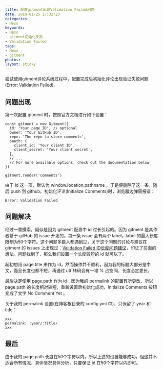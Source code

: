 ```yaml
---
title: 配置gitment出现Validation Failed问题
date: 2018-01-25 17:32:23
categories:
- Hexo
keywords:
- Hexo
- gitment初始化失败
- Validation Failed
tags:
- Hexo
- gitment
photos:
layout: sticky
---
```


尝试使用gitment评论系统过程中，配置完成后初始化评论出现验证失败问题(Error: Validation Failed)。

<!--more-->

## 问题出现

第一次配置 gitment 时，按照官方文档进行如下设置：

```
const gitment = new Gitment({
  id: 'Your page ID', // optional
  owner: 'Your GitHub ID',
  repo: 'The repo to store comments',
  oauth: {
    client_id: 'Your client ID',
    client_secret: 'Your client secret',
  },
  // ...
  // For more available options, check out the documentation below
})

gitment.render('comments')
```

由于 id 这一项，默认为 window.location.pathname ，于是便删除了这一条。随后 push 到 github，初始化评论(Initialize Comments)时，浏览器边弹窗报错：

```
Error: Validation Failed
```

## 问题解决

经过一番摸索，疑似是因为 gitment 配置中 id 过长引起的。因为 gitment 是其作者基于 gitHub 的 issue 开发的，每一条 issue 会有两个 label，label 的最大长度限制为50个字符。这个问题多数人都遇到过，关于这个问题的讨论与建议在 gitment 的 issues 上出现过：[Validation Failed ID长度问题建议](https://github.com/imsun/gitment/issues/116)，印证了前面的想法。问题找到了，那么我们设置一个长度较短的 id 就可以了。

起初想用 page.title 来作为 id，然而操作并不顺利，因为我的标题大部分是中文，而且长度也都不短，再通过 utf 转码会有一堆 % 占空间，长度必定更长。

最后决定使用 page.path 作为 id，因为我的 permalink 的配置有所更改，所以 page.path 的长度相对较短，重新设置后初始化成功，Initialize Comments 按钮变成了文字 No Comment Yet 。

关于我的 permalink 设置(在博客根目录的 config.yml 中)，只保留了 year 和 title：

```
xxx
permalink: :year/:title/
xxx
```

## 最后

由于我的 page.path 长度在50个字符以内，所以上述的设置能够成功。但这并不适合所有情况，具体情况具体分析，只要保证 id 在50个字符以内即可。
